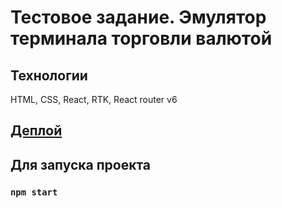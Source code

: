 # Тестовое задание. Эмулятор терминала торговли валютой

## Технологии

HTML, CSS, React, RTK, React router v6

## [Деплой](https://archibald7812.github.io/ntpro-test-js)

## Для запуска проекта

### `npm start`

